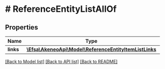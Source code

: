 # # ReferenceEntityListAllOf

## Properties

Name | Type | Description | Notes
------------ | ------------- | ------------- | -------------
**links** | [**\Efsa\AkeneoApi\Model\ReferenceEntityItemListLinks**](ReferenceEntityItemListLinks.md) |  | [optional]

[[Back to Model list]](../../README.md#models) [[Back to API list]](../../README.md#endpoints) [[Back to README]](../../README.md)
